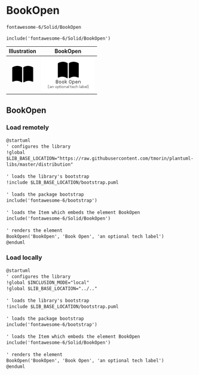 # BookOpen


```text
fontawesome-6/Solid/BookOpen
```

```text
include('fontawesome-6/Solid/BookOpen')
```



| Illustration | BookOpen |
| :---: | :---: |
| ![illustration for Illustration](../../fontawesome-6/Solid/BookOpen.png) | ![illustration for BookOpen](../../fontawesome-6/Solid/BookOpen.Local.png) |




## BookOpen

### Load remotely
```plantuml
@startuml
' configures the library
!global $LIB_BASE_LOCATION="https://raw.githubusercontent.com/tmorin/plantuml-libs/master/distribution"

' loads the library's bootstrap
!include $LIB_BASE_LOCATION/bootstrap.puml

' loads the package bootstrap
include('fontawesome-6/bootstrap')

' loads the Item which embeds the element BookOpen
include('fontawesome-6/Solid/BookOpen')

' renders the element
BookOpen('BookOpen', 'Book Open', 'an optional tech label')
@enduml
```

### Load locally
```plantuml
@startuml
' configures the library
!global $INCLUSION_MODE="local"
!global $LIB_BASE_LOCATION="../.."

' loads the library's bootstrap
!include $LIB_BASE_LOCATION/bootstrap.puml

' loads the package bootstrap
include('fontawesome-6/bootstrap')

' loads the Item which embeds the element BookOpen
include('fontawesome-6/Solid/BookOpen')

' renders the element
BookOpen('BookOpen', 'Book Open', 'an optional tech label')
@enduml
```

